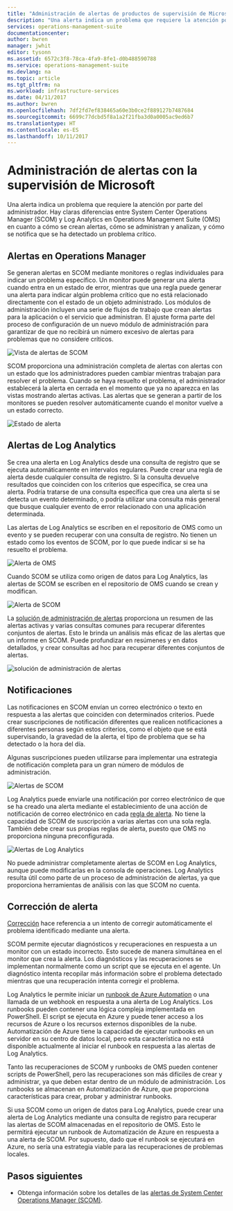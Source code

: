 ```yaml
---
title: "Administración de alertas de productos de supervisión de Microsoft | Microsoft Docs"
description: "Una alerta indica un problema que requiere la atención por parte del administrador.  Este artículo describe las diferencias en cómo las alertas se crean y administran en System Center Operations Manager (SCOM) y Log Analytics y proporciona prácticas recomendadas para aprovechar los dos productos para una estrategia de administración de alertas híbrida."
services: operations-management-suite
documentationcenter: 
author: bwren
manager: jwhit
editor: tysonn
ms.assetid: 6572c3f8-78ca-4fa9-8fe1-d0b488590788
ms.service: operations-management-suite
ms.devlang: na
ms.topic: article
ms.tgt_pltfrm: na
ms.workload: infrastructure-services
ms.date: 04/11/2017
ms.author: bwren
ms.openlocfilehash: 7df2fd7ef838465a60e3b0ce2f889127b7487684
ms.sourcegitcommit: 6699c77dcbd5f8a1a2f21fba3d0a0005ac9ed6b7
ms.translationtype: HT
ms.contentlocale: es-ES
ms.lasthandoff: 10/11/2017
---
```

# <a name="managing-alerts-with-microsoft-monitoring"></a>Administración de alertas con la supervisión de Microsoft
Una alerta indica un problema que requiere la atención por parte del administrador.  Hay claras diferencias entre System Center Operations Manager (SCOM) y Log Analytics en Operations Management Suite (OMS) en cuanto a cómo se crean alertas, cómo se administran y analizan, y cómo se notifica que se ha detectado un problema crítico.

## <a name="alerts-in-operations-manager"></a>Alertas en Operations Manager
Se generan alertas en SCOM mediante monitores o reglas individuales para indicar un problema específico.  Un monitor puede generar una alerta cuando entra en un estado de error, mientras que una regla puede generar una alerta para indicar algún problema crítico que no está relacionado directamente con el estado de un objeto administrado.  Los módulos de administración incluyen una serie de flujos de trabajo que crean alertas para la aplicación o el servicio que administran.  El ajuste forma parte del proceso de configuración de un nuevo módulo de administración para garantizar de que no recibirá un número excesivo de alertas para problemas que no considere críticos.

![Vista de alertas de SCOM](media/operations-management-suite-monitoring-alerts/scom-alert-view.png)

SCOM proporciona una administración completa de alertas con alertas con un estado que los administradores pueden cambiar mientras trabajan para resolver el problema.  Cuando se haya resuelto el problema, el administrador establecerá la alerta en cerrada en el momento que ya no aparezca en las vistas mostrando alertas activas.  Las alertas que se generan a partir de los monitores se pueden resolver automáticamente cuando el monitor vuelve a un estado correcto.

![Estado de alerta](media/operations-management-suite-monitoring-alerts/scom-alert-status.png)

## <a name="alerts-in-log-analytics"></a>Alertas de Log Analytics
Se crea una alerta en Log Analytics desde una consulta de registro que se ejecuta automáticamente en intervalos regulares.  Puede crear una regla de alerta desde cualquier consulta de registro.  Si la consulta devuelve resultados que coinciden con los criterios que especifica, se crea una alerta.  Podría tratarse de una consulta específica que crea una alerta si se detecta un evento determinado, o podría utilizar una consulta más general que busque cualquier evento de error relacionado con una aplicación determinada.

Las alertas de Log Analytics se escriben en el repositorio de OMS como un evento y se pueden recuperar con una consulta de registro.  No tienen un estado como los eventos de SCOM, por lo que puede indicar si se ha resuelto el problema.

![Alerta de OMS](media/operations-management-suite-monitoring-alerts/oms-alert.png)

Cuando SCOM se utiliza como origen de datos para Log Analytics, las alertas de SCOM se escriben en el repositorio de OMS cuando se crean y modifican.  

![Alerta de SCOM](media/operations-management-suite-monitoring-alerts/scom-alert.png)

La [solución de administración de alertas](http://technet.microsoft.com/library/mt484092.aspx) proporciona un resumen de las alertas activas y varias consultas comunes para recuperar diferentes conjuntos de alertas.  Esto le brinda un análisis más eficaz de las alertas que un informe en SCOM.  Puede profundizar en resúmenes y en datos detallados, y crear consultas ad hoc para recuperar diferentes conjuntos de alertas.

![solución de administración de alertas](media/operations-management-suite-monitoring-alerts/alert-management.png)

## <a name="notifications"></a>Notificaciones
Las notificaciones en SCOM envían un correo electrónico o texto en respuesta a las alertas que coinciden con determinados criterios.  Puede crear suscripciones de notificación diferentes que realicen notificaciones a diferentes personas según estos criterios, como el objeto que se está supervisando, la gravedad de la alerta, el tipo de problema que se ha detectado o la hora del día.

Algunas suscripciones pueden utilizarse para implementar una estrategia de notificación completa para un gran número de módulos de administración.

![Alertas de SCOM](media/operations-management-suite-monitoring-alerts/alerts-overview-scom.png)

Log Analytics puede enviarle una notificación por correo electrónico de que se ha creado una alerta mediante el establecimiento de una acción de notificación de correo electrónico en cada [regla de alerta](http://technet.microsoft.com/library/mt614775.aspx).  No tiene la capacidad de SCOM de suscripción a varias alertas con una sola regla.  También debe crear sus propias reglas de alerta, puesto que OMS no proporciona ninguna preconfigurada.

![Alertas de Log Analytics](media/operations-management-suite-monitoring-alerts/alerts-overview-oms.png)

No puede administrar completamente alertas de SCOM en Log Analytics, aunque puede modificarlas en la consola de operaciones.  Log Analytics resulta útil como parte de un proceso de administración de alertas, ya que proporciona herramientas de análisis con las que SCOM no cuenta.

## <a name="alert-remediation"></a>Corrección de alerta
[Corrección](http://technet.microsoft.com/library/mt614775.aspx) hace referencia a un intento de corregir automáticamente el problema identificado mediante una alerta.

SCOM permite ejecutar diagnósticos y recuperaciones en respuesta a un monitor con un estado incorrecto.  Esto sucede de manera simultánea en el monitor que crea la alerta.  Los diagnósticos y las recuperaciones se implementan normalmente como un script que se ejecuta en el agente.  Un diagnóstico intenta recopilar más información sobre el problema detectado mientras que una recuperación intenta corregir el problema.

Log Analytics le permite iniciar un [runbook de Azure Automation](https://azure.microsoft.com/documentation/services/automation/) o una llamada de un webhook en respuesta a una alerta de Log Analytics.  Los runbooks pueden contener una lógica compleja implementada en PowerShell.  El script se ejecuta en Azure y puede tener acceso a los recursos de Azure o los recursos externos disponibles de la nube.  Automatización de Azure tiene la capacidad de ejecutar runbooks en un servidor en su centro de datos local, pero esta característica no está disponible actualmente al iniciar el runbook en respuesta a las alertas de Log Analytics.

Tanto las recuperaciones de SCOM y runbooks de OMS pueden contener scripts de PowerShell, pero las recuperaciones son más difíciles de crear y administrar, ya que deben estar dentro de un módulo de administración.  Los runbooks se almacenan en Automatización de Azure, que proporciona características para crear, probar y administrar runbooks.

Si usa SCOM como un origen de datos para Log Analytics, puede crear una alerta de Log Analytics mediante una consulta de registro para recuperar las alertas de SCOM almacenadas en el repositorio de OMS.  Esto le permitirá ejecutar un runbook de Automatización de Azure en respuesta a una alerta de SCOM.  Por supuesto, dado que el runbook se ejecutará en Azure, no sería una estrategia viable para las recuperaciones de problemas locales.

## <a name="next-steps"></a>Pasos siguientes
* Obtenga información sobre los detalles de las [alertas de System Center Operations Manager (SCOM)](https://technet.microsoft.com/library/hh212913.aspx).

